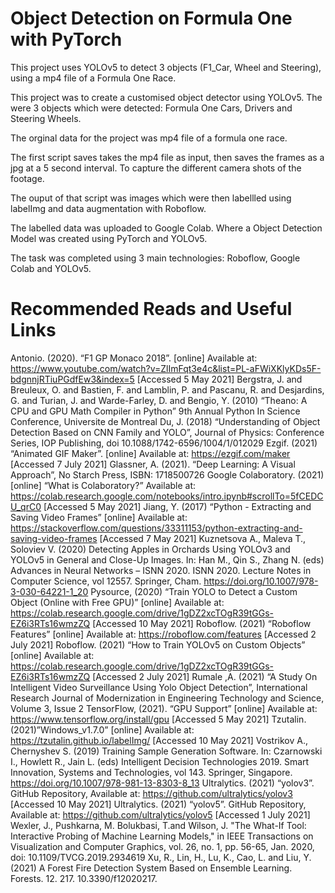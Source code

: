 # Object Detection on Formula One with PyTorch
 This project uses YOLOv5 to detect 3 objects (F1_Car,  Wheel and Steering), using a mp4 file of a Formula One Race. 


This project was to create a customised object detector using YOLOv5. The were 3 objects which were detected: Formula One Cars, Drivers and Steering Wheels. 

The orginal data for the project was mp4 file of a formula one race. 

The first script saves takes the mp4 file as input, then saves the frames as a jpg at a 5 second interval. To capture the different camera shots of the footage.

The ouput of that script was images which were then labellled using labelImg and data augmentation with Roboflow. 

The labelled data was uploaded to Google Colab. Where a Object Detection Model was created using PyTorch and YOLOv5. 


The task was completed using 3 main technologies: Roboflow, Google Colab and YOLOv5. 


# Recommended Reads and Useful Links

Antonio. (2020). “F1 GP Monaco 2018”. [online] Available at: https://www.youtube.com/watch?v=ZlImFqt3e4c&list=PL-aFWiXKlyKDs5F-bdgnnjRTiuPGdfEw3&index=5 [Accessed 5 May 2021]
Bergstra, J. and Breuleux, O. and Bastien, F. and Lamblin, P. and Pascanu, R. and Desjardins, G. and Turian, J. and Warde-Farley, D. and Bengio, Y. (2010) “Theano: A CPU and GPU Math Compiler in Python” 9th Annual Python In Science Conference, Universite de Montreal
Du, J. (2018) “Understanding of Object Detection Based on CNN Family and YOLO”, Journal of Physics: Conference Series, IOP Publishing, doi 10.1088/1742-6596/1004/1/012029 
Ezgif. (2021) “Animated GIF Maker”. [online] Available at: https://ezgif.com/maker [Accessed 7 July 2021]
Glassner, A. (2021).  “Deep Learning: A Visual Approach”, No Starch Press, ISBN:  1718500726
Google Colaboratory. (2021) [online] “What is Colaboratory?” Available at: https://colab.research.google.com/notebooks/intro.ipynb#scrollTo=5fCEDCU_qrC0 [Accessed 5 May 2021]
Jiang, Y. (2017) “Python - Extracting and Saving Video Frames” [online] Available at: https://stackoverflow.com/questions/33311153/python-extracting-and-saving-video-frames  [Accessed 7 May 2021] 
Kuznetsova A., Maleva T., Soloviev V. (2020) Detecting Apples in Orchards Using YOLOv3 and YOLOv5 in General and Close-Up Images. In: Han M., Qin S., Zhang N. (eds) Advances in Neural Networks – ISNN 2020. ISNN 2020. Lecture Notes in Computer Science, vol 12557. Springer, Cham. https://doi.org/10.1007/978-3-030-64221-1_20
Pysource, (2020) “Train YOLO to Detect a Custom Object (Online with Free GPU)” [online] Available at: https://colab.research.google.com/drive/1gDZ2xcTOgR39tGGs-EZ6i3RTs16wmzZQ [Accessed 10 May 2021]
Roboflow. (2021) “Roboflow Features” [online] Available at: https://roboflow.com/features [Accessed 2 July 2021]
Roboflow. (2021) “How to Train YOLOv5 on Custom Objects” [online] Available at: https://colab.research.google.com/drive/1gDZ2xcTOgR39tGGs-EZ6i3RTs16wmzZQ [Accessed 2 July 2021]
Rumale ,A. (2021) “A Study On Intelligent Video Surveillance Using Yolo Object Detection”, International Research Journal of Modernization in Engineering Technology and Science, Volume 3, Issue 2
TensorFlow, (2021). “GPU Support” [online] Available at: https://www.tensorflow.org/install/gpu [Accessed 5 May 2021] 
Tzutalin. (2021)”Windows_v1.7.0” [online] Available at: https://tzutalin.github.io/labelImg/ [Accessed 10 May 2021]
Vostrikov A., Chernyshev S. (2019) Training Sample Generation Software. In: Czarnowski I., Howlett R., Jain L. (eds) Intelligent Decision Technologies 2019. Smart Innovation, Systems and Technologies, vol 143. Springer, Singapore. https://doi.org/10.1007/978-981-13-8303-8_13
Ultralytics. (2021) “yolov3”. GitHub Repository, Available at: https://github.com/ultralytics/yolov3 [Accessed 10 May 2021]
Ultralytics. (2021) “yolov5”. GitHub Repository, Available at: https://github.com/ultralytics/yolov5  [Accessed 1 July 2021]
Wexler, J., Pushkarna, M. Bolukbasi, T.and  Wilson, J.  "The What-If Tool: Interactive Probing of Machine Learning Models," in IEEE Transactions on Visualization and Computer Graphics, vol. 26, no. 1, pp. 56-65, Jan. 2020, doi: 10.1109/TVCG.2019.2934619
Xu, R.,  Lin, H., Lu, K., Cao, L. and Liu, Y. (2021) A Forest Fire Detection System Based on Ensemble Learning. Forests. 12. 217. 10.3390/f12020217.
